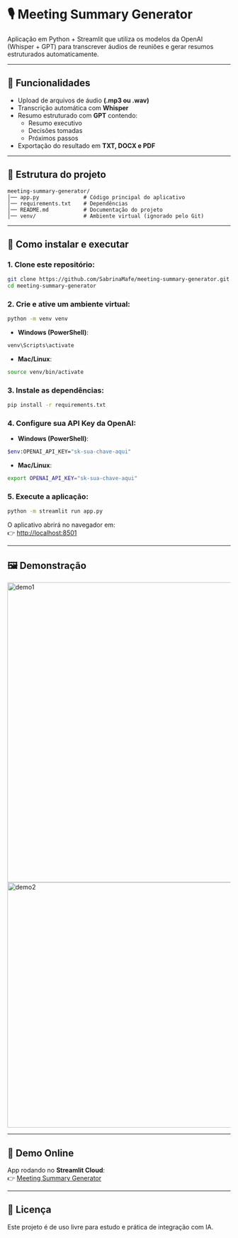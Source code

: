 # 🎙️ Meeting Summary Generator

Aplicação em Python + Streamlit que utiliza os modelos da OpenAI (Whisper + GPT) para transcrever áudios de reuniões e gerar resumos estruturados automaticamente.

---

## 🚀 Funcionalidades
- Upload de arquivos de áudio **(.mp3 ou .wav)**
- Transcrição automática com **Whisper**
- Resumo estruturado com **GPT** contendo:
  - Resumo executivo
  - Decisões tomadas
  - Próximos passos
- Exportação do resultado em **TXT, DOCX e PDF**

---

## 📂 Estrutura do projeto
```
meeting-summary-generator/
│── app.py              # Código principal do aplicativo
│── requirements.txt    # Dependências
│── README.md           # Documentação do projeto
│── venv/               # Ambiente virtual (ignorado pelo Git)
```

---

## 🔧 Como instalar e executar

### 1. Clone este repositório:
```bash
git clone https://github.com/SabrinaMafe/meeting-summary-generator.git
cd meeting-summary-generator
```

### 2. Crie e ative um ambiente virtual:
```bash
python -m venv venv
```

- **Windows (PowerShell)**:
```bash
venv\Scripts\activate
```

- **Mac/Linux**:
```bash
source venv/bin/activate
```

### 3. Instale as dependências:
```bash
pip install -r requirements.txt
```

### 4. Configure sua API Key da OpenAI:
- **Windows (PowerShell)**:
```bash
$env:OPENAI_API_KEY="sk-sua-chave-aqui"
```

- **Mac/Linux**:
```bash
export OPENAI_API_KEY="sk-sua-chave-aqui"
```

### 5. Execute a aplicação:
```bash
python -m streamlit run app.py
```

O aplicativo abrirá no navegador em:  
👉 [http://localhost:8501](http://localhost:8501)

---

## 🖼️ Demonstração
<img width="1276" height="675" alt="demo1" src="https://github.com/user-attachments/assets/e83455ed-9fcc-42b9-9908-2faf91e85c8e" />
<img width="1227" height="552" alt="demo2" src="https://github.com/user-attachments/assets/f3a829d8-f518-4e4f-a134-0c5f7e0a12d3" />

---

## 🚀 Demo Online
App rodando no **Streamlit Cloud**:  
👉 [Meeting Summary Generator](https://meeting-summary-generator-razfft2ie5fh2ixkggkwzj.streamlit.app/)

---

## 📜 Licença
Este projeto é de uso livre para estudo e prática de integração com IA.
